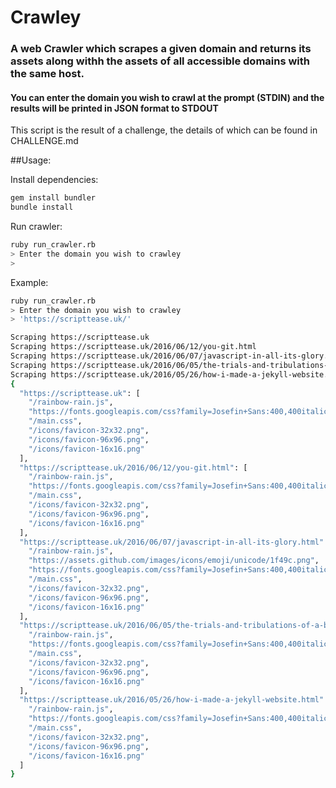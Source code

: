 Crawley
=======

### A web Crawler which scrapes a given domain and returns its assets along withh the assets of all accessible domains with the same host.

#### You can enter the domain you wish to crawl at the prompt (STDIN) and the results will be printed in JSON format to STDOUT

This script is the result of a challenge, the details of which can be found in CHALLENGE.md

##Usage:

Install dependencies:

```sh
gem install bundler
bundle install
```

Run crawler:

```sh
ruby run_crawler.rb
> Enter the domain you wish to crawley
>
```

Example:

```sh
ruby run_crawler.rb
> Enter the domain you wish to crawley
> 'https://scripttease.uk/'

Scraping https://scripttease.uk
Scraping https://scripttease.uk/2016/06/12/you-git.html
Scraping https://scripttease.uk/2016/06/07/javascript-in-all-its-glory.html
Scraping https://scripttease.uk/2016/06/05/the-trials-and-tribulations-of-a-baby-dev.html
Scraping https://scripttease.uk/2016/05/26/how-i-made-a-jekyll-website.html
{
  "https://scripttease.uk": [
    "/rainbow-rain.js",
    "https://fonts.googleapis.com/css?family=Josefin+Sans:400,400italic,600,600italic",
    "/main.css",
    "/icons/favicon-32x32.png",
    "/icons/favicon-96x96.png",
    "/icons/favicon-16x16.png"
  ],
  "https://scripttease.uk/2016/06/12/you-git.html": [
    "/rainbow-rain.js",
    "https://fonts.googleapis.com/css?family=Josefin+Sans:400,400italic,600,600italic",
    "/main.css",
    "/icons/favicon-32x32.png",
    "/icons/favicon-96x96.png",
    "/icons/favicon-16x16.png"
  ],
  "https://scripttease.uk/2016/06/07/javascript-in-all-its-glory.html": [
    "/rainbow-rain.js",
    "https://assets.github.com/images/icons/emoji/unicode/1f49c.png",
    "https://fonts.googleapis.com/css?family=Josefin+Sans:400,400italic,600,600italic",
    "/main.css",
    "/icons/favicon-32x32.png",
    "/icons/favicon-96x96.png",
    "/icons/favicon-16x16.png"
  ],
  "https://scripttease.uk/2016/06/05/the-trials-and-tribulations-of-a-baby-dev.html": [
    "/rainbow-rain.js",
    "https://fonts.googleapis.com/css?family=Josefin+Sans:400,400italic,600,600italic",
    "/main.css",
    "/icons/favicon-32x32.png",
    "/icons/favicon-96x96.png",
    "/icons/favicon-16x16.png"
  ],
  "https://scripttease.uk/2016/05/26/how-i-made-a-jekyll-website.html": [
    "/rainbow-rain.js",
    "https://fonts.googleapis.com/css?family=Josefin+Sans:400,400italic,600,600italic",
    "/main.css",
    "/icons/favicon-32x32.png",
    "/icons/favicon-96x96.png",
    "/icons/favicon-16x16.png"
  ]
}

```
